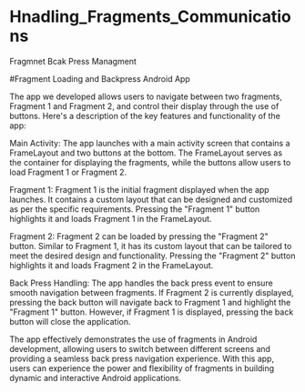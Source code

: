 # Hnadling_Fragments_Communications
Fragmnet Bcak Press Managment 

#Fragment Loading and Backpress Android App

The app we developed allows users to navigate between two fragments, Fragment 1 and Fragment 2, and control their display through the use of buttons. Here's a description of the key features and functionality of the app:

Main Activity: The app launches with a main activity screen that contains a FrameLayout and two buttons at the bottom. The FrameLayout serves as the container for displaying the fragments, while the buttons allow users to load Fragment 1 or Fragment 2.

Fragment 1: Fragment 1 is the initial fragment displayed when the app launches. It contains a custom layout that can be designed and customized as per the specific requirements. Pressing the "Fragment 1" button highlights it and loads Fragment 1 in the FrameLayout.

Fragment 2: Fragment 2 can be loaded by pressing the "Fragment 2" button. Similar to Fragment 1, it has its custom layout that can be tailored to meet the desired design and functionality. Pressing the "Fragment 2" button highlights it and loads Fragment 2 in the FrameLayout.

Back Press Handling: The app handles the back press event to ensure smooth navigation between fragments. If Fragment 2 is currently displayed, pressing the back button will navigate back to Fragment 1 and highlight the "Fragment 1" button. However, if Fragment 1 is displayed, pressing the back button will close the application.

The app effectively demonstrates the use of fragments in Android development, allowing users to switch between different screens and providing a seamless back press navigation experience. With this app, users can experience the power and flexibility of fragments in building dynamic and interactive Android applications.
